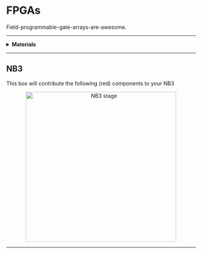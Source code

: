 # FPGAs

Field-programmable-gate-arrays-are-awesome.

----

<details><summary><b>Materials</b></summary><p>

Contents|Description| # |Data|Link|
:-------|:----------|:-:|:--:|:--:|
UpDuino|ICE40UP5K dev board|1|[-D-](_data/datasheets/arduino_nano_rev3.pdf)|[-L-](https://uk.farnell.com/arduino/a000005/arduino-nano-evaluation-board/dp/1848691)
Cable (MiniUSB-1m)|Mini-USB to Type-A cable (1 m)|1|[-D-](_data/datasheets/mini_USB_cable_1m.pdf)|[-L-](https://uk.farnell.com/molex/88732-8602/usb-cable-2-0-plug-plug-1m/dp/1221071)
Piezo Buzzer|Piezoelectric speaker/buzzer|1|[-D-](_data/datasheets/piezo_speaker.pdf)|[-L-](https://uk.farnell.com/kingstate/kpeg110/piezo-transducer/dp/1193641)

</p></details>

----

## NB3

This box will contribute the following (red) components to your NB3

<p align="center">
<img src="_data/images/NB3_fpgas.png" alt="NB3 stage" width="400" height="400">
<p>

----
